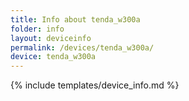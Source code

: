 ```yaml
---
title: Info about tenda_w300a
folder: info
layout: deviceinfo
permalink: /devices/tenda_w300a/
device: tenda_w300a
---
```

{% include templates/device_info.md %}
